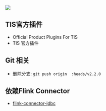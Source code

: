 ![](https://tokei.rs/b1/github/qlangtech/plugins)
## TIS官方插件
- Official Product Plugins For TIS
- TIS 官方插件

## Git 相关

- 删除分支: `git push origin  :heads/v2.2.0`

## 依赖Flink Connector
* [flink-connector-jdbc](https://github.com/apache/flink-connector-jdbc)

